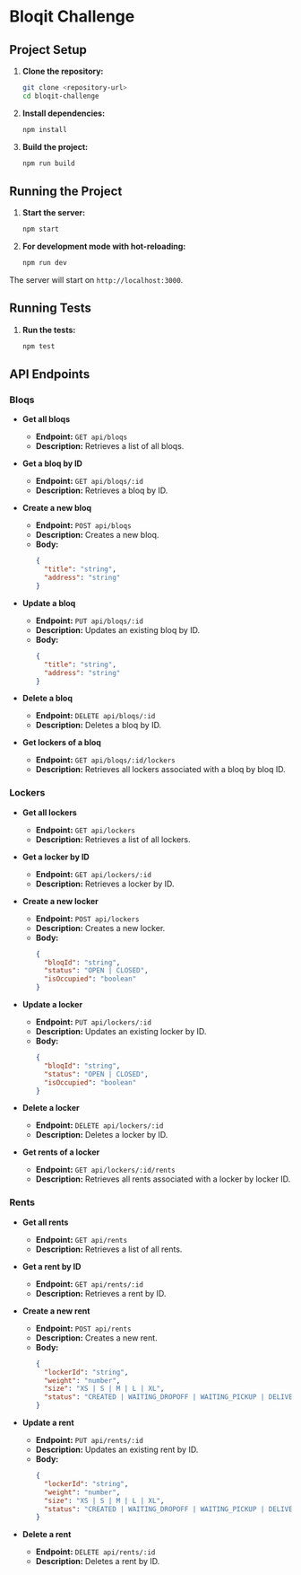 # Bloqit Challenge

## Project Setup

1. **Clone the repository:**
   ```sh
   git clone <repository-url>
   cd bloqit-challenge
   ```

2. **Install dependencies:**
   ```sh
   npm install
   ```

3. **Build the project:**
   ```sh
   npm run build
   ```

## Running the Project

1. **Start the server:**
   ```sh
   npm start
   ```

2. **For development mode with hot-reloading:**
   ```sh
   npm run dev
   ```

The server will start on `http://localhost:3000`.

## Running Tests

1. **Run the tests:**
   ```sh
   npm test
   ```

## API Endpoints

### Bloqs

- **Get all bloqs**
  - **Endpoint:** `GET api/bloqs`
  - **Description:** Retrieves a list of all bloqs.

- **Get a bloq by ID**
  - **Endpoint:** `GET api/bloqs/:id`
  - **Description:** Retrieves a bloq by ID.

- **Create a new bloq**
  - **Endpoint:** `POST api/bloqs`
  - **Description:** Creates a new bloq.
  - **Body:**
    ```json
    {
      "title": "string",
      "address": "string"
    }
    ```

- **Update a bloq**
  - **Endpoint:** `PUT api/bloqs/:id`
  - **Description:** Updates an existing bloq by ID.
  - **Body:**
    ```json
    {
      "title": "string",
      "address": "string"
    }
    ```

- **Delete a bloq**
  - **Endpoint:** `DELETE api/bloqs/:id`
  - **Description:** Deletes a bloq by ID.

- **Get lockers of a bloq**
  - **Endpoint:** `GET api/bloqs/:id/lockers`
  - **Description:** Retrieves all lockers associated with a bloq by bloq ID.

### Lockers

- **Get all lockers**
  - **Endpoint:** `GET api/lockers`
  - **Description:** Retrieves a list of all lockers.

- **Get a locker by ID**
  - **Endpoint:** `GET api/lockers/:id`
  - **Description:** Retrieves a locker by ID.

- **Create a new locker**
  - **Endpoint:** `POST api/lockers`
  - **Description:** Creates a new locker.
  - **Body:**
    ```json
    {
      "bloqId": "string",
      "status": "OPEN | CLOSED",
      "isOccupied": "boolean"
    }
    ```

- **Update a locker**
  - **Endpoint:** `PUT api/lockers/:id`
  - **Description:** Updates an existing locker by ID.
  - **Body:**
    ```json
    {
      "bloqId": "string",
      "status": "OPEN | CLOSED",
      "isOccupied": "boolean"
    }
    ```

- **Delete a locker**
  - **Endpoint:** `DELETE api/lockers/:id`
  - **Description:** Deletes a locker by ID.

- **Get rents of a locker**
  - **Endpoint:** `GET api/lockers/:id/rents`
  - **Description:** Retrieves all rents associated with a locker by locker ID.

### Rents

- **Get all rents**
  - **Endpoint:** `GET api/rents`
  - **Description:** Retrieves a list of all rents.

- **Get a rent by ID**
  - **Endpoint:** `GET api/rents/:id`
  - **Description:** Retrieves a rent by ID.

- **Create a new rent**
  - **Endpoint:** `POST api/rents`
  - **Description:** Creates a new rent.
  - **Body:**
    ```json
    {
      "lockerId": "string",
      "weight": "number",
      "size": "XS | S | M | L | XL",
      "status": "CREATED | WAITING_DROPOFF | WAITING_PICKUP | DELIVERED"
    }
    ```

- **Update a rent**
  - **Endpoint:** `PUT api/rents/:id`
  - **Description:** Updates an existing rent by ID.
  - **Body:**
    ```json
    {
      "lockerId": "string",
      "weight": "number",
      "size": "XS | S | M | L | XL",
      "status": "CREATED | WAITING_DROPOFF | WAITING_PICKUP | DELIVERED"
    }
    ```

- **Delete a rent**
  - **Endpoint:** `DELETE api/rents/:id`
  - **Description:** Deletes a rent by ID.
